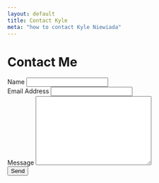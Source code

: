 ```yaml
---
layout: default
title: Contact Kyle
meta: "how to contact Kyle Niewiada"
---
```


<div id="contact">
  <h1 class="pageTitle">Contact Me</h1>
  <form action="https://formspree.io/kyle@kyleniewiada.org" method="post" align="left">
    <label for="name">Name</label>
    <input type="text" id="name" name="name"><br>
    <label for="email">Email Address</label>
    <input type="email" id="email" name="_replyto"><br>
    <label for="message">Message</label>
    <textarea name="message" id="message" cols="30" rows="10" class="full-width"></textarea><br>
    <input type="submit" value="Send" class="button">
  </form>
</div>
